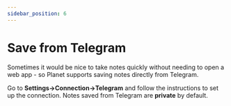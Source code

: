 ```yaml
---
sidebar_position: 6
---
```


# Save from Telegram

Sometimes it would be nice to take notes quickly without needing to open a web app - so Planet supports saving notes directly from Telegram.

Go to **Settings->Connection->Telegram** and follow the instructions to set up the connection. Notes saved from Telegram are **private** by default.
